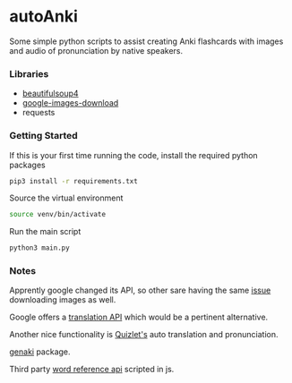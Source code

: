 # autoAnki
Some simple python scripts to assist creating Anki flashcards with images and audio of pronunciation by native speakers. 

### Libraries
- [beautifulsoup4](https://www.crummy.com/software/BeautifulSoup/bs4/doc/)
- [google-images-download](https://google-images-download.readthedocs.io/en/latest/index.html)
- requests

### Getting Started

If this is your first time running the code, install the required python packages

```bash
pip3 install -r requirements.txt
```

Source the virtual environment

```bash
source venv/bin/activate
````

Run the main script

```bash
python3 main.py
```

### Notes

Apprently google changed its API, so other sare having the same [issue](https://github.com/hardikvasa/google-images-download/issues/302) downloading images as well. 

Google offers a [translation API](https://cloud.google.com/translate/docs/basic/setup-basic) which would be a pertinent alternative.

Another nice functionality is [Quizlet's](https://quizlet.com/) auto translation and pronunciation. 

[genaki](https://github.com/kerrickstaley/genanki) package.

Third party [word reference api](https://github.com/fega/wordreference-api) scripted in js.